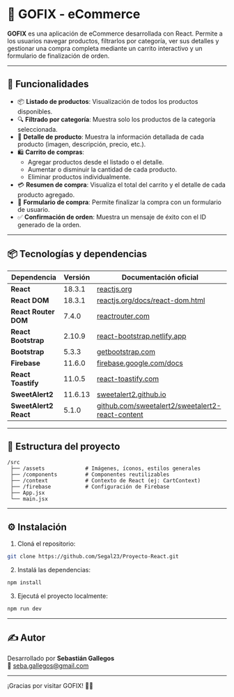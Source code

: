 # 🛒 GOFIX - eCommerce

**GOFIX** es una aplicación de eCommerce desarrollada con React. Permite a los usuarios navegar productos, filtrarlos por categoría, ver sus detalles y gestionar una compra completa mediante un carrito interactivo y un formulario de finalización de orden.

---

## 🚀 Funcionalidades

- 📦 **Listado de productos**: Visualización de todos los productos disponibles.
- 🔍 **Filtrado por categoría**: Muestra solo los productos de la categoría seleccionada.
- 🔎 **Detalle de producto**: Muestra la información detallada de cada producto (imagen, descripción, precio, etc.).
- 🛍️ **Carrito de compras**:
  - Agregar productos desde el listado o el detalle.
  - Aumentar o disminuir la cantidad de cada producto.
  - Eliminar productos individualmente.
- 💳 **Resumen de compra**: Visualiza el total del carrito y el detalle de cada producto agregado.
- 🧾 **Formulario de compra**: Permite finalizar la compra con un formulario de usuario.
- ✅ **Confirmación de orden**: Muestra un mensaje de éxito con el ID generado de la orden.

---

## 📦 Tecnologías y dependencias

| Dependencia               | Versión   | Documentación oficial                                      |
|---------------------------|-----------|-------------------------------------------------------------|
| **React**                 | 18.3.1    | [reactjs.org](https://reactjs.org/)                         |
| **React DOM**             | 18.3.1    | [reactjs.org/docs/react-dom.html](https://reactjs.org/docs/react-dom.html) |
| **React Router DOM**      | 7.4.0     | [reactrouter.com](https://reactrouter.com/en/main)          |
| **React Bootstrap**       | 2.10.9    | [react-bootstrap.netlify.app](https://react-bootstrap.netlify.app/) |
| **Bootstrap**             | 5.3.3     | [getbootstrap.com](https://getbootstrap.com/)               |
| **Firebase**              | 11.6.0    | [firebase.google.com/docs](https://firebase.google.com/docs)|
| **React Toastify**        | 11.0.5    | [react-toastify.com](https://fkhadra.github.io/react-toastify/introduction) |
| **SweetAlert2**           | 11.6.13   | [sweetalert2.github.io](https://sweetalert2.github.io/)     |
| **SweetAlert2 React**     | 5.1.0     | [github.com/sweetalert2/sweetalert2-react-content](https://github.com/sweetalert2/sweetalert2-react-content) |

---

## 🧰 Estructura del proyecto

```
/src
 ├── /assets             # Imágenes, íconos, estilos generales
 ├── /components         # Componentes reutilizables
 ├── /context            # Contexto de React (ej: CartContext)
 ├── /firebase           # Configuración de Firebase
 ├── App.jsx
 └── main.jsx
```

---

## ⚙️ Instalación

1. Cloná el repositorio:

```bash
git clone https://github.com/Segal23/Proyecto-React.git
```

2. Instalá las dependencias:

```bash
npm install
```

3. Ejecutá el proyecto localmente:

```bash
npm run dev
```

---

## ✍️ Autor

Desarrollado por **Sebastián Gallegos**  
📧 [seba.gallegos@gmail.com](mailto:seba.gallegos@gmail.com)

---

¡Gracias por visitar GOFIX! 💼✨
```